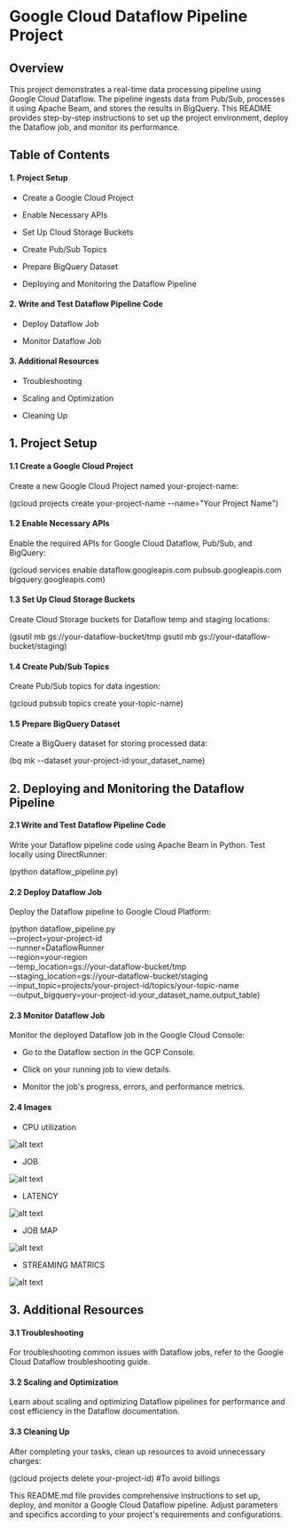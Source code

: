 # Google Cloud Dataflow Pipeline Project

## Overview
This project demonstrates a real-time data processing pipeline using Google Cloud Dataflow. The pipeline ingests data from Pub/Sub, processes it using Apache Beam, and stores the results in BigQuery. This README provides step-by-step instructions to set up the project environment, deploy the Dataflow job, and monitor its performance.


## Table of Contents


#### 1. Project Setup

- Create a Google Cloud Project

- Enable Necessary APIs

- Set Up Cloud Storage Buckets

- Create Pub/Sub Topics

- Prepare BigQuery Dataset

- Deploying and Monitoring the Dataflow Pipeline

#### 2. Write and Test Dataflow Pipeline Code

- Deploy Dataflow Job

- Monitor Dataflow Job


#### 3. Additional Resources

- Troubleshooting

- Scaling and Optimization

- Cleaning Up

## 1. Project Setup

#### 1.1 Create a Google Cloud Project

Create a new Google Cloud Project named your-project-name:

(gcloud projects create your-project-name --name="Your Project Name")

#### 1.2 Enable Necessary APIs

Enable the required APIs for Google Cloud Dataflow, Pub/Sub, and BigQuery:

(gcloud services enable dataflow.googleapis.com pubsub.googleapis.com bigquery.googleapis.com)

#### 1.3 Set Up Cloud Storage Buckets

Create Cloud Storage buckets for Dataflow temp and staging locations:

(gsutil mb gs://your-dataflow-bucket/tmp
gsutil mb gs://your-dataflow-bucket/staging)

#### 1.4 Create Pub/Sub Topics

Create Pub/Sub topics for data ingestion:

(gcloud pubsub topics create your-topic-name)

#### 1.5 Prepare BigQuery Dataset

Create a BigQuery dataset for storing processed data:

(bq mk --dataset your-project-id:your_dataset_name)

## 2. Deploying and Monitoring the Dataflow Pipeline

#### 2.1 Write and Test Dataflow Pipeline Code

Write your Dataflow pipeline code using Apache Beam in Python. Test locally using DirectRunner:

(python dataflow_pipeline.py)

#### 2.2 Deploy Dataflow Job

Deploy the Dataflow pipeline to Google Cloud Platform:

(python dataflow_pipeline.py \
    --project=your-project-id \
    --runner=DataflowRunner \
    --region=your-region \
    --temp_location=gs://your-dataflow-bucket/tmp \
    --staging_location=gs://your-dataflow-bucket/staging \
    --input_topic=projects/your-project-id/topics/your-topic-name \
    --output_bigquery=your-project-id:your_dataset_name.output_table)

#### 2.3 Monitor Dataflow Job

Monitor the deployed Dataflow job in the Google Cloud Console:

- Go to the Dataflow section in the GCP Console.

- Click on your running job to view details.

- Monitor the job's progress, errors, and performance metrics.

#### 2.4 Images

- CPU utilization

![alt text](<markdown/CPU Uti.png>)

- JOB

![alt text](<markdown/jobs details.png>)

- LATENCY

![alt text](<markdown/latency .png>)

- JOB MAP

![alt text](markdown/map.png)

- STREAMING MATRICS

![alt text](markdown/streaming.png)


## 3. Additional Resources

#### 3.1 Troubleshooting

For troubleshooting common issues with Dataflow jobs, refer to the Google Cloud Dataflow troubleshooting guide.

#### 3.2 Scaling and Optimization

Learn about scaling and optimizing Dataflow pipelines for performance and cost efficiency in the Dataflow documentation.

#### 3.3 Cleaning Up

After completing your tasks, clean up resources to avoid unnecessary charges:

(gcloud projects delete your-project-id) #To avoid billings

This README.md file provides comprehensive instructions to set up, deploy, and monitor a Google Cloud Dataflow pipeline. Adjust parameters and specifics according to your project's requirements and configurations.









